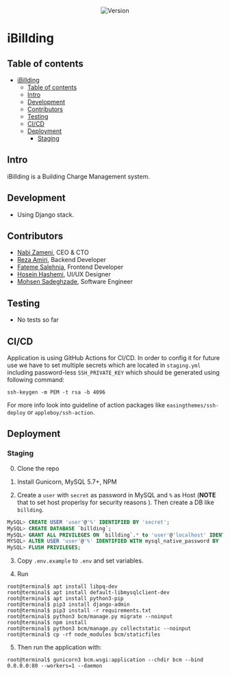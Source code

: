<p align="center">
    <img src="https://img.shields.io/badge/Version-0.5.0--alpha.178-brightgreen.svg" alt="Version">
</p>

# iBillding

## Table of contents

* [iBillding](#ibillding)
  + [Table of contents](#table-of-contents)
  + [Intro](#intro)
  + [Development](#development)
  + [Contributors](#contributors)
  + [Testing](#testing)
  + [CI/CD](#cicd)
  + [Deployment](#deployment)
    - [Staging](#staging)

## Intro

iBillding is a Building Charge Management system.

## Development

* Using Django stack.

## Contributors

* [Nabi Zameni](https://github.com/abdolnabi), CEO & CTO
* [Reza Amiri](https://github.com/reza-renewablion), Backend Developer
* [Fateme Salehnia](https://github.com/fsalehnia), Frontend Developer
* [Hosein Hashemi](#), UI/UX Designer
* [Mohsen Sadeghzade](https://github.com/TechieForFun), Software Engineer

## Testing

* No tests so far

## CI/CD

Application is using GitHub Actions for CI/CD. In order to config it for future use we have to set multiple secrets which are located in `staging.yml` including password-less `SSH_PRIVATE_KEY` which should be generated using following command:

```console
ssh-keygen -m PEM -t rsa -b 4096
```

For more info look into guideline of action packages like `easingthemes/ssh-deploy` or `appleboy/ssh-action`.

## Deployment

### Staging

0. Clone the repo

1. Install Gunicorn, MySQL 5.7+, NPM

2. Create a `user` with `secret` as password in MySQL and `%` as Host (**NOTE** that to set host properlsy for security reasons  ). Then create a DB like `billding`.

``` sql
MySQL> CREATE USER 'user'@'%' IDENTIFIED BY 'secret';
MySQL> CREATE DATABASE `billding`;
MySQL> GRANT ALL PRIVILEGES ON `billding`.* to 'user'@'localhost' IDENTIFIED BY 'secret';
MYSQL> ALTER USER 'user'@'%' IDENTIFIED WITH mysql_native_password BY 'secret';
MySQL> FLUSH PRIVILEGES;
```

3. Copy `.env.example` to `.env` and set variables.

4. Run

``` console
root@terminal$ apt install libpq-dev
root@terminal$ apt install default-libmysqlclient-dev
root@terminal$ apt install python3-pip
root@terminal$ pip3 install django-admin
root@terminal$ pip3 install -r requirements.txt
root@terminal$ python3 bcm/manage.py migrate --noinput
root@terminal$ npm install
root@terminal$ python3 bcm/manage.py collectstatic --noinput
root@terminal$ cp -rf node_modules bcm/staticfiles
```

5. Then run the application with:

``` console
root@terminal$ gunicorn3 bcm.wsgi:application --chdir bcm --bind 0.0.0.0:80 --workers=1 --daemon
```
